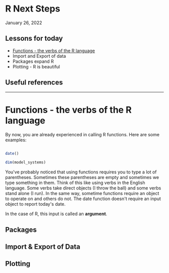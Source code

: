 # R Next Steps

January 26, 2022

## Lessons for today

  * [Functions - the verbs of the R language](#functions---the-verbs-of-the-r-language)
  * Import and Export of data
  * Packages expand R
  * Plotting - R is beautiful

## Useful references


----

# Functions - the verbs of the R language

By now, you are already experienced in calling R functions. Here are some examples:

```r

date()

dim(model_systems)

```

You've probably noticed that using functions requires you to type a lot of parentheses. Sometimes these parentheses are empty and sometimes we type something in them. Think of this like using verbs in the English language. Some verbs take direct objects (I throw the ball)  and some verbs stand alone (I run). In the same way, sometime functions require an object to operate on and others do not. The date function doesn't require an input object to report today's date.

In the case of R, this input is called an **argument**. 


## Packages

## Import & Export of Data

## Plotting




